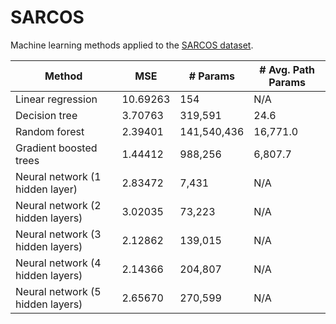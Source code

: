 SARCOS
======

Machine learning methods applied to the [SARCOS dataset](http://www.gaussianprocess.org/gpml/data/).

| Method                           | MSE      | # Params    | # Avg. Path Params |
| -------------------------------- | -------- |-------------|--------------------|
| Linear regression                | 10.69263 | 154         | N/A                |
| Decision tree                    | 3.70763  | 319,591     | 24.6               |
| Random forest                    | 2.39401  | 141,540,436 | 16,771.0           |
| Gradient boosted trees           | 1.44412  | 988,256     | 6,807.7            |
| Neural network (1 hidden layer)  | 2.83472  | 7,431       | N/A                |
| Neural network (2 hidden layers) | 3.02035  | 73,223      | N/A                |
| Neural network (3 hidden layers) | 2.12862  | 139,015     | N/A                |
| Neural network (4 hidden layers) | 2.14366  | 204,807     | N/A                |
| Neural network (5 hidden layers) | 2.65670  | 270,599     | N/A                |
